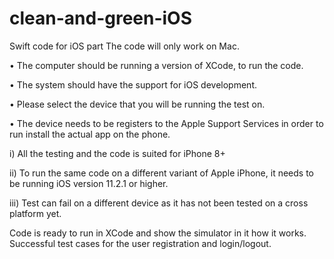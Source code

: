 # clean-and-green-iOS
Swift code for iOS part
The code will only work on Mac.


•	The computer should be running a version of XCode, to run the code.

•	The system should have the support for iOS development.

•	Please select the device that you will be running the test on.

•	The device needs to be registers to the Apple Support Services in order to run install the actual app on the phone.

i)	All the testing and the code is suited for iPhone 8+

ii)	To run the same code on a different variant of Apple iPhone, it needs to be running iOS version 11.2.1 or higher.

iii)	Test can fail on a different device as it has not been tested on a cross platform yet.


Code is ready to run in XCode and show the simulator in it how it works.
Successful test cases for the user registration and login/logout.
